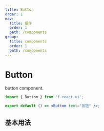 ```yaml
---
title: Button
order: 1
nav:
  title: 组件
  order: 1
  path: /components
group:
  title: components
  order: 1
  path: /components
---
```


<!-- 其他 Markdown 内容 -->

# Button

button component.

```jsx
import { Button } from 'f-react-ui';

export default () => <Button text="按钮" />;
```

## 基本用法

<code src="./demos/index.tsx"></code>
